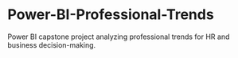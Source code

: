 # Power-BI-Professional-Trends
Power BI capstone project analyzing professional trends for HR and business decision-making.
